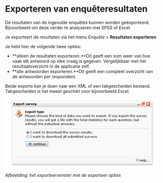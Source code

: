 # Exporteren van enquêteresultaten

De resultaten van de ingevulde enquêtes kunnen worden geëxporteerd.
Bijvoorbeeld om deze verder te analyseren met SPSS of Excel.

Je exporteert de resultaten via het menu *Enquête* \> **Resultaten
exporteren**

Je hebt hier de volgende twee opties:

-   **alleen de resultaten exporteren.**Dit geeft een som weer van hoe
    vaak elk antwoord op elke vraag is gegeven. Vergelijkbaar met het
    resultaatoverzicht in de applicatie zelf.
-   **alle antwoorden exporteren.**Dit geeft een compleet overzicht van
    de antwoorden per respondent.

Beide exports kan je doen naar een XML of een tabgescheiden bestand.
Tabgescheiden is het meest geschikt voor bijvoorbeeld Excel.

![Survey results dialog](../images/surveyresultes.png)

*Afbeelding: het exporteervenster met de exporteer opties*
